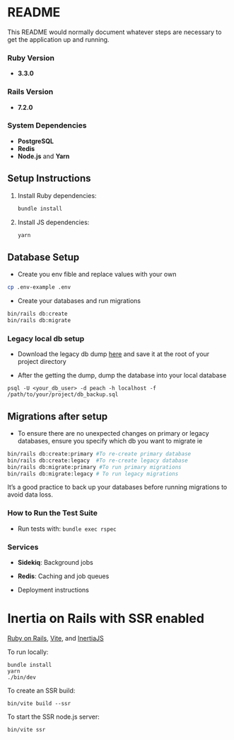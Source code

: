 
# README

This README would normally document whatever steps are necessary to get the
application up and running.

### Ruby Version

- **3.3.0**

### Rails Version

- **7.2.0**

### System Dependencies

- **PostgreSQL**
- **Redis**
- **Node.js** and **Yarn**

## Setup Instructions

1. Install Ruby dependencies:

   ```bash
   bundle install
   ```

2. Install JS dependencies:

   ```bash
   yarn
   ```

## Database Setup

- Create you env fible and replace values with your own

```bash
cp .env-example .env
```

- Create your databases and run migrations

```bash
bin/rails db:create 
bin/rails db:migrate
```

### Legacy local db setup

- Download the legacy db dump [here](https://www.notion.so/peach-technology/Technical-Discovery-Documents-1150aac4e9344594af2de3eeec459123?p=9cd75f5063eb40c58d56e70207228e9a&pm=s) and save it at the root of your project directory

- After the getting the dump, dump the database into your local database

```
psql -U <your_db_user> -d peach -h localhost -f /path/to/your/project/db_backup.sql
```

## Migrations after setup

- To ensure there are no unexpected changes on primary or legacy databases, ensure you specify which db you want to migrate ie

```bash
bin/rails db:create:primary #To re-create primary database 
bin/rails db:create:legacy  #To re-create legacy database 
bin/rails db:migrate:primary #To run primary migrations
bin/rails db:migrate:legacy # To run legacy migrations
```

It’s a good practice to back up your databases before running migrations to avoid data loss.

### How to Run the Test Suite

- Run tests with: `bundle exec rspec`

### Services

- **Sidekiq**: Background jobs
- **Redis**: Caching and job queues

- Deployment instructions

# Inertia on Rails with SSR enabled

[Ruby on Rails](https://github.com/rails/rails), [Vite](https://github.com/vitejs/vite), and [InertiaJS](https://github.com/inertiajs/inertia-rails)

To run locally:

```
bundle install
yarn
./bin/dev

```

To create an SSR build:

```
bin/vite build --ssr
```

To start the SSR node.js server:

```
bin/vite ssr
```
